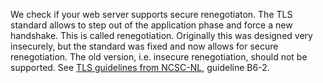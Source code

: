 We check if your web server supports secure renegotiaton. The TLS standard allows to step out of the application phase and force a new handshake. This is called renegotiation. Originally this was designed very insecurely, but the standard was fixed and now allows for secure renegotiation. The old version, i.e. insecure renegotiation, should not be supported. See [TLS guidelines from NCSC-NL](https://www.ncsc.nl/actueel/whitepapers/ict-beveiligingsrichtlijnen-voor-transport-layer-security-tls.html), guideline B6-2.
